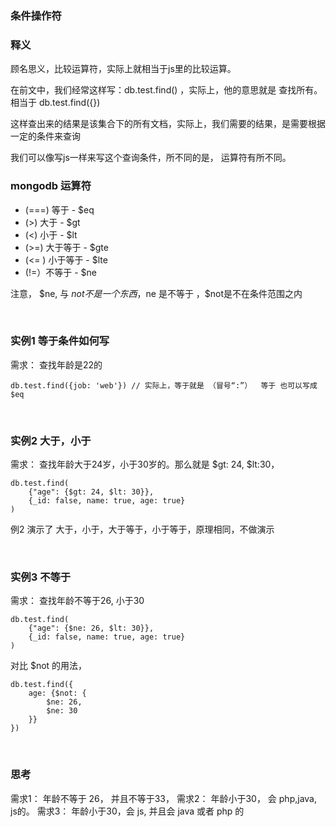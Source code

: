 ### 条件操作符

### 释义

顾名思义，比较运算符，实际上就相当于js里的比较运算。

在前文中，我们经常这样写：db.test.find() ，实际上，他的意思就是 查找所有。相当于 db.test.find({})

这样查出来的结果是该集合下的所有文档，实际上，我们需要的结果，是需要根据一定的条件来查询

我们可以像写js一样来写这个查询条件，所不同的是， 运算符有所不同。


### mongodb 运算符

* (===) 等于 - $eq
* (>) 大于 - $gt 
* (<) 小于 - $lt 
* (>=) 大于等于 - $gte 
* (<= ) 小于等于 - $lte 
* (!=）不等于 - $ne 

注意， $ne, 与 $not 不是一个东西，$ne 是不等于 ，$not是不在条件范围之内

<br />  

### 实例1 等于条件如何写 
 
需求： 查找年龄是22的

```mongodb
db.test.find({job: 'web'}) // 实际上，等于就是 （冒号“:”）  等于 也可以写成 $eq
```

<br />

### 实例2  大于，小于
 
需求： 查找年龄大于24岁，小于30岁的。那么就是 $gt: 24, $lt:30，

```mongodb
db.test.find(
    {"age": {$gt: 24, $lt: 30}},
    {_id: false, name: true, age: true} 
)
```

例2 演示了 大于，小于，大于等于，小于等于，原理相同，不做演示

<br />

### 实例3  不等于  
 
需求： 查找年龄不等于26, 小于30

```mongodb
db.test.find(
    {"age": {$ne: 26, $lt: 30}}, 
    {_id: false, name: true, age: true} 
)
```

对比 $not 的用法，

```mongodb
db.test.find({
    age: {$not: {
        $ne: 26,
        $ne: 30
    }}
})
```

<br />

### 思考

需求1： 年龄不等于 26， 并且不等于33，
需求2： 年龄小于30， 会 php,java, js的。
需求3： 年龄小于30，会 js, 并且会 java 或者 php 的

